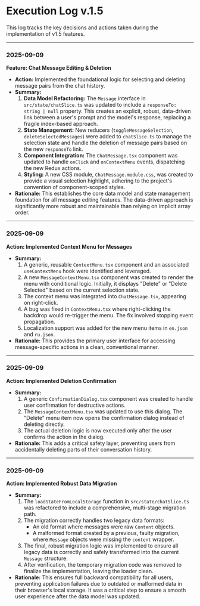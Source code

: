 # Execution Log v.1.5

This log tracks the key decisions and actions taken during the implementation of v1.5 features.

---

### **2025-09-09**

**Feature: Chat Message Editing & Deletion**

*   **Action:** Implemented the foundational logic for selecting and deleting message pairs from the chat history.
*   **Summary:**
    1.  **Data Model Refactoring:** The `Message` interface in `src/state/chatSlice.ts` was updated to include a `responseTo: string | null` property. This creates an explicit, robust, data-driven link between a user's prompt and the model's response, replacing a fragile index-based approach.
    2.  **State Management:** New reducers (`toggleMessageSelection`, `deleteSelectedMessages`) were added to `chatSlice.ts` to manage the selection state and handle the deletion of message pairs based on the new `responseTo` link.
    3.  **Component Integration:** The `ChatMessage.tsx` component was updated to handle `onClick` and `onContextMenu` events, dispatching the new Redux actions.
    4.  **Styling:** A new CSS module, `ChatMessage.module.css`, was created to provide a visual selection highlight, adhering to the project's convention of component-scoped styles.
*   **Rationale:** This establishes the core data model and state management foundation for all message editing features. The data-driven approach is significantly more robust and maintainable than relying on implicit array order.

---

### **2025-09-09**

**Action: Implemented Context Menu for Messages**

*   **Summary:**
    1.  A generic, reusable `ContextMenu.tsx` component and an associated `useContextMenu` hook were identified and leveraged.
    2.  A new `MessageContextMenu.tsx` component was created to render the menu with conditional logic. Initially, it displays "Delete" or "Delete Selected" based on the current selection state.
    3.  The context menu was integrated into `ChatMessage.tsx`, appearing on right-click.
    4.  A bug was fixed in `ContextMenu.tsx` where right-clicking the backdrop would re-trigger the menu. The fix involved stopping event propagation.
    5.  Localization support was added for the new menu items in `en.json` and `ru.json`.
*   **Rationale:** This provides the primary user interface for accessing message-specific actions in a clean, conventional manner.

---

### **2025-09-09**

**Action: Implemented Deletion Confirmation**

*   **Summary:**
    1.  A generic `ConfirmationDialog.tsx` component was created to handle user confirmation for destructive actions.
    2.  The `MessageContextMenu.tsx` was updated to use this dialog. The "Delete" menu item now opens the confirmation dialog instead of deleting directly.
    3.  The actual deletion logic is now executed only after the user confirms the action in the dialog.
*   **Rationale:** This adds a critical safety layer, preventing users from accidentally deleting parts of their conversation history.

---

### **2025-09-09**

**Action: Implemented Robust Data Migration**

*   **Summary:**
    1.  The `loadStateFromLocalStorage` function in `src/state/chatSlice.ts` was refactored to include a comprehensive, multi-stage migration path.
    2.  The migration correctly handles two legacy data formats:
        *   An old format where messages were raw `Content` objects.
        *   A malformed format created by a previous, faulty migration, where `Message` objects were missing the `content` wrapper.
    3.  The final, robust migration logic was implemented to ensure all legacy data is correctly and safely transformed into the current `Message` structure.
    4.  After verification, the temporary migration code was removed to finalize the implementation, leaving the loader clean.
*   **Rationale:** This ensures full backward compatibility for all users, preventing application failures due to outdated or malformed data in their browser's local storage. It was a critical step to ensure a smooth user experience after the data model was updated.
